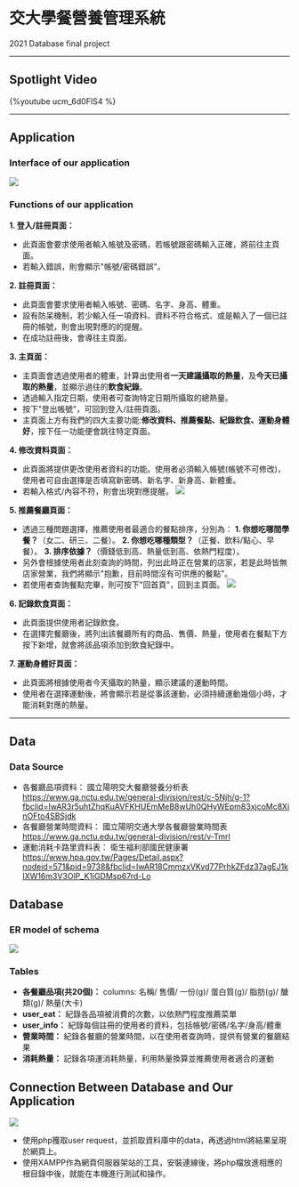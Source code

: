 # 交大學餐營養管理系統
2021 Database final project

---
## Spotlight Video
{%youtube ucm_6d0FIS4 %}


---

## Application
### Interface of our application
![](https://i.imgur.com/jGAWhWF.png)
### Functions of our application
**1. 登入/註冊頁面：**
* 此頁面會要求使用者輸入帳號及密碼，若帳號跟密碼輸入正確，將前往主頁面。
* 若輸入錯誤，則會顯示"帳號/密碼錯誤"。

**2. 註冊頁面：**
* 此頁面會要求使用者輸入帳號、密碼、名字、身高、體重。
* 設有防呆機制，若少輸入任一項資料、資料不符合格式、或是輸入了一個已註冊的帳號，則會出現對應的的提醒。
* 在成功註冊後，會導往主頁面。

**3. 主頁面：**
* 主頁面會透過使用者的體重，計算出使用者**一天建議攝取的熱量**，及**今天已攝取的熱量**，並顯示過往的**飲食紀錄**。
* 透過輸入指定日期，使用者可查詢特定日期所攝取的總熱量。
* 按下"登出帳號"，可回到登入/註冊頁面。
* 主頁面上方有我們的四大主要功能:**修改資料、推薦餐點、紀錄飲食、運動身體好**，按下任一功能便會跳往特定頁面。

**4. 修改資料頁面：**
* 此頁面將提供更改使用者資料的功能。使用者必須輸入帳號(帳號不可修改)，使用者可自由選擇是否填寫新密碼、新名字、新身高、新體重。
* 若輸入格式/內容不符，則會出現對應提醒。
![](https://i.imgur.com/DjfYteC.gif)


**5. 推薦餐廳頁面：**
* 透過三種問題選擇，推薦使用者最適合的餐點排序，分別為：
    **1. 你想吃哪間學餐？**（女二、研三、二餐）。
    **2. 你想吃哪種類型？**（正餐、飲料/點心、早餐）。
    **3. 排序依據？**（價錢低到高、熱量低到高、依熱門程度）。
* 另外會根據使用者此刻查詢的時間，列出此時正在營業的店家，若是此時皆無店家營業，我們將顯示"抱歉，目前時間沒有可供應的餐點"。
* 若使用者查詢餐點完畢，則可按下"回首頁"，回到主頁面。
![](https://i.imgur.com/GfbI4rv.gif)


**6. 記錄飲食頁面：**
* 此頁面提供使用者記錄飲食。
* 在選擇完餐廳後，將列出該餐廳所有的商品、售價、熱量，使用者在餐點下方按下新增，就會將該品項添加到飲食紀錄中。

**7. 運動身體好頁面：**
* 此頁面將根據使用者今天攝取的熱量，顯示建議的運動時間。
* 使用者在選擇運動後，將會顯示若是從事該運動，必須持續運動幾個小時，才能消耗對應的熱量。


---
## Data
### Data Source
* 各餐廳品項資料：
    國立陽明交大餐廳營養分析表
    https://www.ga.nctu.edu.tw/general-division/rest/c-5Njh/g-1?fbclid=IwAR3r5uhtZhqKuAVFKHUEmMeB8wUh0QHyWEpm83xjcoMc8XinOFto4SBSjdk
* 各餐廳營業時間資料：
    國立陽明交通大學各餐廳營業時間表
https://www.ga.nctu.edu.tw/general-division/rest/v-TmrI
* 運動消耗卡路里資料表：
    衛生福利部國民健康署
    https://www.hpa.gov.tw/Pages/Detail.aspx?nodeid=571&pid=9738&fbclid=IwAR18CmmzxVKvd77PrhkZFdz37agEJ1kIXW16m3V3OlP_K1jGDMsp67rd-Lo
## Database
### ER model of schema
![](https://i.imgur.com/UGmK8kO.png)
### Tables
* **各餐廳品項(共20個)：**
    columns: 名稱/ 售價/ 一份(g)/ 蛋白質(g)/ 脂肪(g)/ 醣類(g)/ 熱量(大卡)
* **user_eat：** 紀錄各品項被消費的次數，以依熱門程度推薦菜單
* **user_info：** 紀錄每個註冊的使用者的資料，包括帳號/密碼/名字/身高/體重
* **營業時間：** 紀錄各餐廳的營業時間，以在使用者查詢時，提供有營業的餐廳結果
* **消耗熱量：** 記錄各項運消耗熱量，利用熱量換算並推薦使用者適合的運動
## Connection Between Database and Our Application
![](https://i.imgur.com/w7ZL8rh.png)
* 使用php獲取user request，並抓取資料庫中的data，再透過html將結果呈現於網頁上。
* 使用XAMPP作為網頁伺服器架站的工具，安裝連線後，將php檔放進相應的根目錄中後，就能在本機進行測試和操作。
